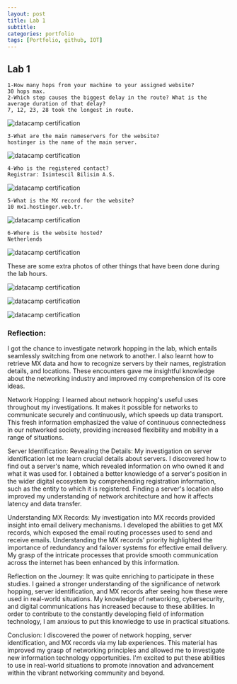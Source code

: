 ```yaml
---
layout: post
title: Lab 1 
subtitle:
categories: portfolio
tags: [Portfolio, github, IOT]
---
```


## Lab 1
```
1-How many hops from your machine to your assigned website?
30 hops max.
2-Which step causes the biggest delay in the route? What is the average duration of that delay?
7, 12, 23, 28 took the longest in route.  
```
![datacamp certification](/assets/images/banners/lab1/1.png)

```
3-What are the main nameservers for the website?
hostinger is the name of the main server. 
```
![datacamp certification](/assets/images/banners/lab1/7.png)
```
4-Who is the registered contact?
Registrar: Isimtescil Bilisim A.S.
```
![datacamp certification](/assets/images/banners/lab1/5.png)

```
5-What is the MX record for the website?
10 mx1.hostinger.web.tr.
```
![datacamp certification](/assets/images/banners/lab1/4.png)

```
6-Where is the website hosted?
Netherlends
```
![datacamp certification](/assets/images/banners/lab1/7.png)

These are some extra photos of other things that have been done during the lab hours.

![datacamp certification](/assets/images/banners/lab1/6.png)

![datacamp certification](/assets/images/banners/lab1/2.png)

![datacamp certification](/assets/images/banners/lab1/3.png)

### Reflection:
I got the chance to investigate network hopping in the lab, which entails seamlessly switching from one network to another. I also learnt how to retrieve MX data and how to recognize servers by their names, registration details, and locations. These encounters gave me insightful knowledge about the networking industry and improved my comprehension of its core ideas.

Network Hopping:
I learned about network hopping's useful uses throughout my investigations. It makes it possible for networks to communicate securely and continuously, which speeds up data transport. This fresh information emphasized the value of continuous connectedness in our networked society, providing increased flexibility and mobility in a range of situations.

Server Identification: Revealing the Details:
My investigation on server identification let me learn crucial details about servers. I discovered how to find out a server's name, which revealed information on who owned it and what it was used for. I obtained a better knowledge of a server's position in the wider digital ecosystem by comprehending registration information, such as the entity to which it is registered. Finding a server's location also improved my understanding of network architecture and how it affects latency and data transfer.

Understanding MX Records:
My investigation into MX records provided insight into email delivery mechanisms. I developed the abilities to get MX records, which exposed the email routing processes used to send and receive emails. Understanding the MX records' priority highlighted the importance of redundancy and failover systems for effective email delivery. My grasp of the intricate processes that provide smooth communication across the internet has been enhanced by this information.

Reflection on the Journey:
It was quite enriching to participate in these studies. I gained a stronger understanding of the significance of network hopping, server identification, and MX records after seeing how these were used in real-world situations. My knowledge of networking, cybersecurity, and digital communications has increased because to these abilities. In order to contribute to the constantly developing field of information technology, I am anxious to put this knowledge to use in practical situations.

Conclusion:
I discovered the power of network hopping, server identification, and MX records via my lab experiences. This material has improved my grasp of networking principles and allowed me to investigate new information technology opportunities. I'm excited to put these abilities to use in real-world situations to promote innovation and advancement within the vibrant networking community and beyond.


